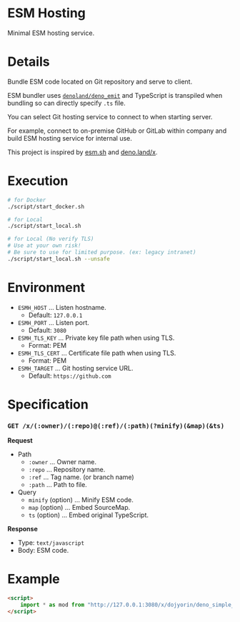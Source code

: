 # **ESM Hosting**

Minimal ESM hosting service.

# Details
Bundle ESM code located on Git repository and serve to client.

ESM bundler uses [`denoland/deno_emit`](https://github.com/denoland/deno_emit) and TypeScript is transpiled when bundling so can directly specify `.ts` file.

You can select Git hosting service to connect to when starting server.

For example, connect to on-premise GitHub or GitLab within company and build ESM hosting service for internal use.

This project is inspired by [esm.sh](https://esm.sh) and [deno.land/x](https://deno.land/x).

# Execution
```sh
# for Docker
./script/start_docker.sh

# for Local
./script/start_local.sh

# for Local (No verify TLS)
# Use at your own risk!
# Be sure to use for limited purpose. (ex: legacy intranet)
./script/start_local.sh --unsafe
```

# Environment
- `ESMH_HOST` ... Listen hostname.
    - Default: `127.0.0.1`
- `ESMH_PORT` ... Listen port.
    - Default: `3080`
- `ESMH_TLS_KEY` ... Private key file path when using TLS.
    - Format: PEM
- `ESMH_TLS_CERT` ... Certificate file path when using TLS.
    - Format: PEM
- `ESMH_TARGET` ... Git hosting service URL.
    - Default: `https://github.com`

# Specification
### `GET /x/(:owner)/(:repo)@(:ref)/(:path)(?minify)(&map)(&ts)`

**Request**

- Path
    - `:owner` ... Owner name.
    - `:repo` ... Repository name.
    - `:ref` ... Tag name. (or branch name)
    - `:path` ... Path to file.
- Query
    - `minify` (option) ... Minify ESM code.
    - `map` (option) ... Embed SourceMap.
    - `ts` (option) ... Embed original TypeScript.

**Response**

- Type: `text/javascript`
- Body: ESM code.

# Example
```html
<script>
    import * as mod from "http://127.0.0.1:3080/x/dojyorin/deno_simple_utility@v1.0.0/mod.ts";
</script>
```